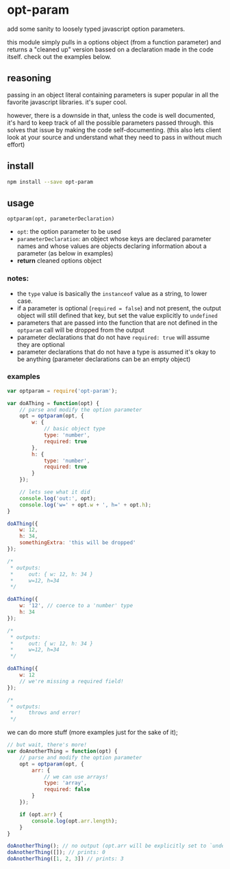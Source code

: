 # opt-param

add some sanity to loosely typed javascript option parameters.

this module simply pulls in a options object (from a function parameter) and returns a "cleaned up" version bassed on a declaration made in the code itself. check out the examples below.

## reasoning

passing in an object literal containing parameters is super popular in all the favorite javascript libraries. it's super cool.

however, there is a downside in that, unless the code is well documented, it's hard to keep track of all the possible parameters passed through. this solves that issue by making the code self-documenting. (this also lets client look at your source and understand what they need to pass in without much effort)

## install

```sh
npm install --save opt-param
```

## usage

`optparam(opt, parameterDeclaration)`

* `opt`: the option parameter to be used
* `parameterDeclaration`: an object whose keys are declared parameter names and whose values are objects declaring information about a parameter (as below in examples)
* **return** cleaned options object

### notes:

* the `type` value is basically the `instanceof` value as a string, to lower case.
* if a parameter is optional (`required = false`) and not present, the output object will still defined that key, but set the value explicitly to `undefined`
* parameters that are passed into the function that are not defined in the `optparam` call will be dropped from the output
* parameter declarations that do not have `required: true` will assume they are optional
* parameter declarations that do not have a type is assumed it's okay to be anything (parameter declarations can be an empty object)

### examples

```js
var optparam = require('opt-param');

var doAThing = function(opt) {
	// parse and modify the option parameter
	opt = optparam(opt, {
		w: {
			// basic object type
			type: 'number',
			required: true
		},
		h: {
			type: 'number',
			required: true
		}
	});

	// lets see what it did
	console.log('out:', opt);
	console.log('w=' + opt.w + ', h=' + opt.h);
}

doAThing({
	w: 12,
	h: 34,
	somethingExtra: 'this will be dropped'
});

/*
 * outputs:
 *     out: { w: 12, h: 34 }
 *     w=12, h=34
 */

doAThing({
	w: '12', // coerce to a 'number' type
	h: 34
});

/*
 * outputs:
 *     out: { w: 12, h: 34 }
 *     w=12, h=34
 */

doAThing({
	w: 12
	// we're missing a required field!
});

/*
 * outputs:
 *     throws and error!
 */
```

we can do more stuff (more examples just for the sake of it);

```js
// but wait, there's more!
var doAnotherThing = function(opt) {
	// parse and modify the option parameter
	opt = optparam(opt, {
		arr: {
			// we can use arrays!
			type: 'array',
			required: false
		}
	});

	if (opt.arr) {
		console.log(opt.arr.length);
	}
}

doAnotherThing(); // no output (opt.arr will be explicitly set to `undefined`)
doAnotherThing([]); // prints: 0
doAnotherThing([1, 2, 3]) // prints: 3
```